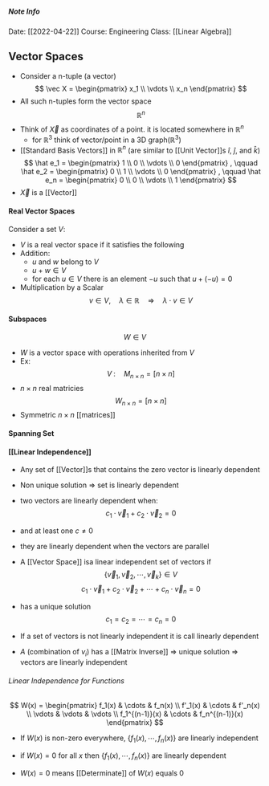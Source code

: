 ##### Note Info
Date: [[2022-04-22]]
Course: Engineering
Class: [[Linear Algebra]]
## Vector Spaces
- Consider a n-tuple (a vector)
$$ \vec X = 
\begin{pmatrix}
x_1 \\
\vdots \\
x_n
\end{pmatrix}
$$
- All such n-tuples form the vector space
$$ \mathbb{R}^n $$
- Think of $\vec X$ as coordinates of a point. it is located somewhere in $\mathbb{R}^n$ 
	- for $\mathbb{R}^3$ think of vector/point in a 3D graph($\mathbb{R}^3$)
- [[Standard Basis Vectors]] in $\mathbb{R}^n$ (are similar to [[Unit Vector]]s $\hat i$, $\hat j$, and $\hat k$)
$$
\hat e_1 = 
\begin{pmatrix}
1 \\
0 \\
\vdots \\
0
\end{pmatrix}
, \qquad
\hat e_2 = 
\begin{pmatrix}
0 \\
1 \\
\vdots \\
0
\end{pmatrix}
, \qquad
\hat e_n = 
\begin{pmatrix}
0 \\
0 \\
\vdots \\
1
\end{pmatrix}
$$
- $\vec X$ is a [[Vector]]

#### Real Vector Spaces
Consider a set $V$:
- $V$ is a real vector space if it satisfies the following
- Addition:
	- $u$ and $w$ belong to $V$
	- $u + w \in V$
	- for each $u \in V$ there is an element $-u$ such that $u + (-u) = 0$
- Multiplication by a Scalar
$$ v\in V, \quad \lambda \in \mathbb{R}\quad \Rightarrow \quad\lambda\cdot v\in V $$
#### Subspaces
$$ W\in V $$
- $W$ is a vector space with operations inherited from $V$
- Ex:
$$ V\;:\quad M_{n\times n} = [n\times n] $$
- $n\times n$ real matricies
$$ W_{n\times n} = [n\times n] $$
- Symmetric $n\times n$ [[matrices]]

#### Spanning Set
#### [[Linear Independence]]
- Any set of [[Vector]]s that contains the zero vector is linearly dependent
- Non unique solution $\Rightarrow$ set is linearly dependent
- two vectors are linearly dependent when:
$$ c_1\cdot\vec v_1 + c_2\cdot\vec v_2 = 0 $$
- and at least one $c \neq 0$
- they are linearly dependent when the vectors are parallel

- A [[Vector Space]] isa linear independent set of vectors if
$$ \{\vec v_1, \vec v_2, \cdots, \vec v_k\}\in V $$
$$ c_1\cdot\vec v_1 + c_2\cdot\vec v_2 + \cdots + c_n\cdot\vec v_n = 0 $$
- has a unique solution
$$ c_1 = c_2 = \cdots = c_n = 0 $$

- If a set of vectors is not linearly independent it is call linearly dependent
- $A$ (combination of $v_i$) has a [[Matrix Inverse]] $\Rightarrow$ unique solution $\Rightarrow$ vectors are linearly independent

###### Linear Independence for Functions
$$
W(x) = 
\begin{pmatrix}
f_1(x) & \cdots & f_n(x) \\
f'_1(x) & \cdots & f'_n(x) \\
\vdots & \vdots & \vdots \\
f_1^{(n-1)}(x) & \cdots & f_n^{(n-1)}(x) 
\end{pmatrix}
$$
- If $W(x)$ is non-zero everywhere, $\{f_1(x), \cdots, f_n(x)\}$ are linearly independent

- if $W(x) = 0$ for all $x$ then $\{f_1(x), \cdots, f_n(x)\}$ are linearly dependent
- $W(x) = 0$ means [[Determinate]] of $W(x)$ equals 0

